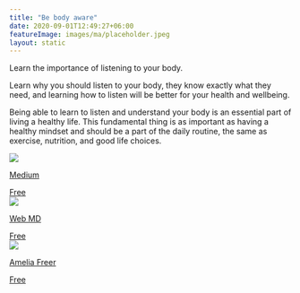 ```yaml
---
title: "Be body aware"
date: 2020-09-01T12:49:27+06:00
featureImage: images/ma/placeholder.jpeg
layout: static
---
```


Learn the importance of listening to your body.

Learn why you should listen to your body, they know exactly what they need, and learning how to listen will be better for your health and wellbeing.

Being able to learn to listen and understand your body is an essential part of living a healthy life. This fundamental thing is as important as having a healthy mindset and should be a part of the daily routine, the same as exercise, nutrition, and good life choices.

<a class="ma-link" href="https://medium.com/live-your-life-on-purpose/learn-to-listen-to-your-body-3-useful-techniques-f135699d280f"><div class="ma-card ma-card-Health"><div class="ma-icon"><img src ="/images/icon-check.png"/></div><div class="ma-name"><p>Medium</p></div><div class="ma-paid-text"><span>Free</span></div></div></a><a class="ma-link" href="https://www.webmd.com/a-to-z-guides/ss/slideshow-listen-to-body"><div class="ma-card ma-card-Health"><div class="ma-icon"><img src ="/images/icon-check.png"/></div><div class="ma-name"><p>Web MD</p></div><div class="ma-paid-text"><span>Free</span></div></div></a><a class="ma-link" href="https://ameliafreer.com/article/the-importance-of-listening-to-your-body/"><div class="ma-card ma-card-Health"><div class="ma-icon"><img src ="/images/icon-check.png"/></div><div class="ma-name"><p>Amelia Freer</p></div><div class="ma-paid-text"><span>Free</span></div></div></a>  

<br/><br/>






